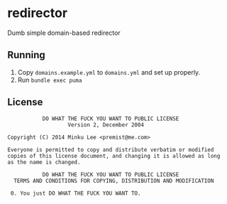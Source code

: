 # redirector

Dumb simple domain-based redirector

## Running

1. Copy `domains.example.yml` to `domains.yml` and set up properly.
2. Run `bundle exec puma`

## License

               DO WHAT THE FUCK YOU WANT TO PUBLIC LICENSE
                       Version 2, December 2004

    Copyright (C) 2014 Minku Lee <premist@me.com>

    Everyone is permitted to copy and distribute verbatim or modified
    copies of this license document, and changing it is allowed as long
    as the name is changed.

               DO WHAT THE FUCK YOU WANT TO PUBLIC LICENSE
      TERMS AND CONDITIONS FOR COPYING, DISTRIBUTION AND MODIFICATION

     0. You just DO WHAT THE FUCK YOU WANT TO.
